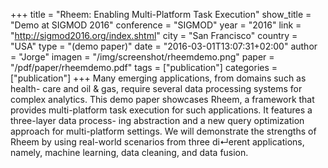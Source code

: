 +++
title = "Rheem: Enabling Multi-Platform Task Execution"
show_title = "Demo at SIGMOD 2016"
conference = "SIGMOD"
year = "2016"
link = "http://sigmod2016.org/index.shtml"
city = "San Francisco"
country =  "USA"
type = "(demo paper)"
date = "2016-03-01T13:07:31+02:00"
author = "Jorge"
imagen = "/img/screenshot/rheemdemo.png"
paper = "/pdf/paper/rheemdemo.pdf"
tags = ["publication"]
categories = ["publication"]
+++
Many emerging applications, from domains such as health- care and oil & gas, require several data processing systems for complex analytics. This demo paper showcases Rheem, a framework that provides multi-platform task execution for such applications. It features a three-layer data process- ing abstraction and a new query optimization approach for multi-platform settings. We will demonstrate the strengths of Rheem by using real-world scenarios from three di↵erent applications, namely, machine learning, data cleaning, and data fusion.